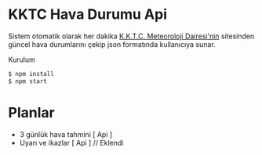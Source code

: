 # KKTC Hava Durumu Api

Sistem otomatik olarak her dakika [K.K.T.C. Meteoroloji Dairesi'nin](http://kktcmeteor.org/) sitesinden güncel hava durumlarını çekip json formatında kullanıcıya sunar.

Kurulum
```sh
$ npm install
$ npm start
```

# Planlar

* 3 günlük hava tahmini [ Api ]
* Uyarı ve ikazlar [ Api ] // Eklendi
